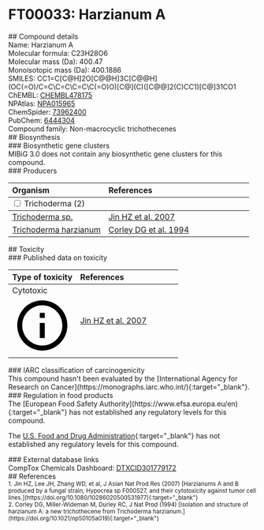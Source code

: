 
# FT00033: Harzianum A
<div class="molecule_image" style="float:left">
<img data-smiles= CC1=C[C@H]2O[C@@H]3C[C@@H](OC(=O)/C=C\C=C\C=C\C(=O)O)[C@](C)([C@@]2(C)CC1)[C@]31CO1 data-smiles-options="{ 'width': 350, 'height': 350 }" />
</div>
## Compound details
<div style="overflow:hidden">
Name: Harzianum A<br>
Molecular formula: C23H28O6<br>
Molecular mass (Da): 400.47<br>
Monoisotopic mass (Da): 400.1886<br>
<div class="break_all">
SMILES: CC1=C[C@H]2O[C@@H]3C[C@@H](OC(=O)/C=C\C=C\C=C\C(=O)O)[C@](C)([C@@]2(C)CC1)[C@]31CO1<br>
</div>
        ChEMBL: <a href=https://www.ebi.ac.uk/chembl/compound_report_card/CHEMBL478175 target="_blank">CHEMBL478175</a><br>
        NPAtlas: <a href=https://www.npatlas.org/explore/compounds/NPA015965 target="_blank">NPA015965</a><br>
        ChemSpider: <a href=https://www.chemspider.com/Chemical-Structure.73962400.html target="_blank">73962400</a><br>
        PubChem: <a href=https://pubchem.ncbi.nlm.nih.gov/compound/6444304 target="_blank">6444304</a><br>
    Compound family: Non-macrocyclic trichothecenes<br>
</div>

<div markdown="block" class="section">
## Biosynthesis
<div markdown="block" class="subsection">
### Biosynthetic gene clusters
<div markdown="block" class="indented_block">
MIBiG 3.0 does not contain any biosynthetic gene clusters for this compound.
</div>
</div>

<div markdown="block" class="subsection">
### Producers
<table>
<thead>
<tr>
<th style="text-align: left;" role="columnheader" width="40%" data-sort-default>Organism</th>
<th style="text-align: left;" role="columnheader" width="60%">References</th>
</tr>
</thead>
        <tbody class="header">
        <tr>
        <td style="text-align: left;" colspan="2">
        <input type="checkbox" data-toggle="toggle" id=Trichoderma>
        <label for=Trichoderma>Trichoderma (2)</label>
        </td>
        </tr>
        </tbody>
        <tbody class="hide">
                <tr>
                <td style="text-align: left;"><a href="https://www.ncbi.nlm.nih.gov/Taxonomy/Browser/wwwtax.cgi?mode=Info&id=1715253" target="_blank">Trichoderma sp.</a></td>
                <td style="text-align: left;"><a href="#REF00485">Jin HZ et al. 2007</a></td>
                </tr>
                <tr>
                <td style="text-align: left;"><a href="https://www.ncbi.nlm.nih.gov/Taxonomy/Browser/wwwtax.cgi?mode=Info&id=5544" target="_blank">Trichoderma harzianum</a></td>
                <td style="text-align: left;"><a href="#REF00486">Corley DG et al. 1994</a></td>
                </tr>
        </tbody>
</table>
</div>
</div>

<div markdown="block" class="section">
## Toxicity
<div markdown="block" class="subsection">
### Published data on toxicity
<table>
<thead>
<tr>
<th style="text-align: left;" role="columnheader" width="40%" data-sort-default>Type of toxicity</th>
<th style="text-align: left;" role="columnheader" width="60%">References</th>
</tr>
</thead>
<tbody>
<tr>
<td style="text-align: left;">Cytotoxic <span class="twemoji" title="Toxic to cells"><svg xmlns="http://www.w3.org/2000/svg" viewBox="0 0 24 24"><path d="M11 9h2V7h-2m1 13c-4.41 0-8-3.59-8-8s3.59-8 8-8 8 3.59 8 8-3.59 8-8 8m0-18A10 10 0 0 0 2 12a10 10 0 0 0 10 10 10 10 0 0 0 10-10A10 10 0 0 0 12 2m-1 15h2v-6h-2v6Z"></path></svg></span></td>
<td style="text-align: left;"><a href="#REF00485">Jin HZ et al. 2007</a></td>
</tr>
</tbody>
</table>
</div>

<div markdown="block" class="subsection">
### IARC classification of carcinogenicity
<div markdown="block" class="indented_block">
This compound hasn't been evaluated by the [International Agency for Research on Cancer](https://monographs.iarc.who.int/){:target="_blank"}.<br>
</div>
</div>

<div markdown="block" class="subsection">
### Regulation in food products
<div markdown="block" class="indented_block">
The [European Food Safety Authority](https://www.efsa.europa.eu/en){:target="_blank"} has not established any regulatory levels for this compound. <br>

The [U.S. Food and Drug Administration](https://www.fda.gov/){:target="_blank"} has not established any regulatory levels for this compound. <br>

</div>
</div>

<div markdown="block" class="subsection">
### External database links
<div markdown="block" class="indented_block">
CompTox Chemicals Dashboard: <a href=https://comptox.epa.gov/dashboard/chemical/details/DTXCID301779172 target="_blank">DTXCID301779172</a><br>
</div>
</div>
</div>

<div markdown="block" class="section">
## References
<div markdown="block" style="font-size: smaller;">
<span id=REF00485>
1. Jin HZ, Lee JH, Zhang WD, et al, J Asian Nat Prod Res (2007) [Harzianums A and B produced by a fungal strain, Hypocrea sp F000527, and their cytotoxicity against tumor cell lines.](https://doi.org/10.1080/10286020500531977){:target="_blank"}<br>
</span>

<span id=REF00486>
2. Corley DG, Miller-Wideman M, Durley RC, J Nat Prod (1994) [Isolation and structure of harzianum A: a new trichothecene from Trichoderma harzianum.](https://doi.org/10.1021/np50105a019){:target="_blank"}<br>
</span>

</div>
</div>

<script type="text/javascript" src="https://unpkg.com/smiles-drawer@2.0.1/dist/smiles-drawer.min.js"></script>
<script>
    SmiDrawer.apply();
</script>